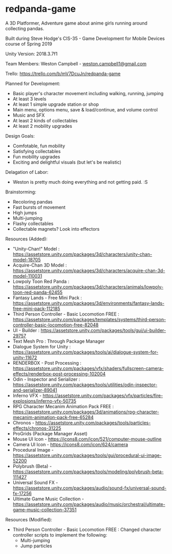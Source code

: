 # redpanda-game
A 3D Platformer, Adventure game about anime girls running around collecting pandas. 

Built during Steve Hodge's CIS-35 - Game Development for Mobile Devices course of Spring 2019

Unity Version: 2018.3.7f1

Team Members:
Weston Campbell - weston.campbell1@gmail.com

Trello: https://trello.com/b/mV7DcuJn/redpanda-game

Planned for Development:
  - Basic player's character movement including walking, running, jumping
  - At least 3 levels
  - At least 1 simple upgrade station or shop
  - Main menu, options menu, save & load/continue, and volume control
  - Music and SFX
  - At least 2 kinds of collectables
  - At least 2 mobility upgrades

Design Goals:
  - Comfotable, fun mobility
  - Satisfying collectables
  - Fun mobility upgrades
  - Exciting and delightful visuals (but let's be realistic)

Delagation of Labor:
  - Weston is pretty much doing everything and not getting paid. :S

Brainstorming:
  - Recoloring pandas
  - Fast bursts of movement
  - High jumps
  - Multi-jumping
  - Flashy collectables
  - Collectable magnets? Look into effectors

Resources (Added):
  - "Unity-Chan!" Model : https://assetstore.unity.com/packages/3d/characters/unity-chan-model-18705
  - Acquire-Chan 3D Model : https://assetstore.unity.com/packages/3d/characters/acquire-chan-3d-model-110031
  - Lowpoly Toon Red Panda : https://assetstore.unity.com/packages/3d/characters/animals/lowpoly-toon-red-panda-62455
  - Fantasy Lands - Free Mini Pack : https://assetstore.unity.com/packages/3d/environments/fantasy-lands-free-mini-pack-112185
  - Third Person Controller - Basic Locomotion FREE : https://assetstore.unity.com/packages/templates/systems/third-person-controller-basic-locomotion-free-82048
  - UI - Builder : https://assetstore.unity.com/packages/tools/gui/ui-builder-29757
  - Text Mesh Pro : Through Package Manager
  - Dialogue System for Unity : https://assetstore.unity.com/packages/tools/ai/dialogue-system-for-unity-11672
  - RENDERBOX - Post Processing : https://assetstore.unity.com/packages/vfx/shaders/fullscreen-camera-effects/renderbox-post-processing-102004
  - Odin - Inspector and Serializer : https://assetstore.unity.com/packages/tools/utilities/odin-inspector-and-serializer-89041
  - Inferno VFX - https://assetstore.unity.com/packages/vfx/particles/fire-explosions/inferno-vfx-50735
  - RPG Character Mecanim Animation Pack FREE : https://assetstore.unity.com/packages/3d/animations/rpg-character-mecanim-animation-pack-free-65284
  - Chronos - https://assetstore.unity.com/packages/tools/particles-effects/chronos-31225
  - ProGrids (Package Manager Asset)
  - Mouse UI Icon - https://icons8.com/icon/521/computer-mouse-outline
  - Camera UI Icon - https://icons8.com/icon/624/camera
  - Procedural Image - https://assetstore.unity.com/packages/tools/gui/procedural-ui-image-52200
  - Polybrush (Beta) - https://assetstore.unity.com/packages/tools/modeling/polybrush-beta-111427
  - Universal Sound FX - https://assetstore.unity.com/packages/audio/sound-fx/universal-sound-fx-17256
  - Ultimate Game Music Collection - https://assetstore.unity.com/packages/audio/music/orchestral/ultimate-game-music-collection-37351
  
Resources (Modified):
  - Third Person Controller - Basic Locomotion FREE : Changed character controller scripts to implement the following:
    * Multi-jumping
    * Jump particles
  
